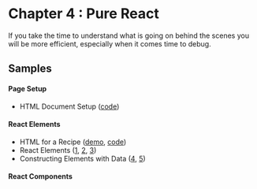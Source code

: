 Chapter 4 : Pure React
==================
If you take the time to understand what is going on behind the scenes you will be more efficient, especially when 
it comes time to debug.

Samples
--------

#### Page Setup

* HTML Document Setup ([code](https://github.com/MoonHighway/learning-react/blob/master/chapter-04/page-setup.html))

#### React Elements

* HTML for a Recipe ([demo](http://rawgit.com/MoonHighway/learning-react/master/chapter-04/baked-salmon.html), 
[code](https://github.com/MoonHighway/learning-react/blob/master/chapter-04/baked-salmon.html))
* React Elements ([1](http://jsbin.com/fumiyu/1/edit?js,output),
[2](http://jsbin.com/fumiyu/2/edit?js,output),
[3](http://jsbin.com/fumiyu/3/edit?js,output))
* Constructing Elements with Data ([4](http://jsbin.com/fumiyu/4/edit?js,output),
[5](http://jsbin.com/fumiyu/5/edit?js,output))

#### React Components

